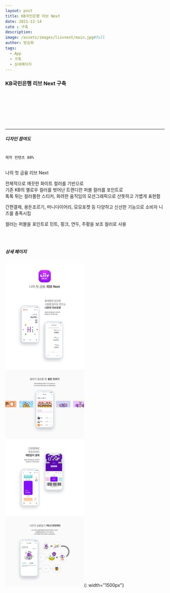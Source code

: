 ```yaml
---
layout: post
title: KB국민은행 리브 Next
date: 2021-12-14
cate : 구축
description:
image: /assets/images/liivnext/main.jpg#full
author: 방승화
tags:
  - App
  - 구축
  - 상세페이지
---
```


<h3>KB국민은행 리브 Next 구축</h3>
<br><br><br><br><br><br>
<hr>

##### 디자인 참여도
<pre>
<code>
제작 컨텐츠 80%
</code>
</pre>

<p>
나의 첫 금융 리브 Next
</p>
<p>
전체적으로 깨끗한 화이트 컬러를 기반으로<br>
기존 KB의 옐로우 컬러를 벗어난 트랜디란 퍼블 컬러를 포인트로<br>
톡톡 튀는 컬러풀한 스티커, 화려한 움직임의 모션그래픽으로 산뜻하고 가볍게 표현함
</p>
<p>
간편결제, 용돈조르기, 머니다이어리, 모모포켓 등 다양하고 신선한 기능으로
소비자 니즈를 충족시킴
</p>
<p>
컬러는 퍼블을 포인트로 민트, 핑크, 연두, 주황을 보조 컬러로 사용
</p>

<br>
<br>

##### 상세 페이지
![pc_main](/assets/images/liivnext/view.jpg){: width="1500px"}

